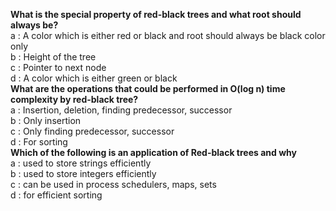 <b>What is the special property of red-black trees and what root should always be?</b>
 <br>a : A color which is either red or black and root should always be black color only
 <br>b : Height of the tree
 <br>c : Pointer to next node
 <br>d : A color which is either green or black
<br><b>What are the operations that could be performed in O(log n) time complexity by red-black tree?</b>
 <br>a : Insertion, deletion, finding predecessor, successor
 <br>b : Only insertion
 <br>c : Only finding predecessor, successor
<br> d : For sorting
<br><b>Which of the following is an application of Red-black trees and why</b>
 <br>a : used to store strings efficiently
 <br>b : used to store integers efficiently
 <br>c : can be used in process schedulers, maps, sets
 <br>d : for efficient sorting

